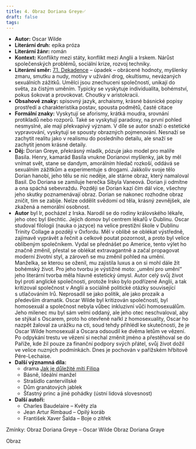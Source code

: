 ```yaml
---
title: 4. Obraz Doriana Greye✅
draft: false
tags:
---
```

 * **Autor:** Oscar Wilde
* **Literární druh:** epika próza
* **Literární žánr:** román
* **Kontext:** Konflikty mezi státy, konflikt mezi Anglii a Irskem. Nárůst společenských problémů, sociální krize, rozvoj techniky.
* **Literární směr:** [7.1. Dekadence](7.1.%20Dekadence.md) – úpadek – obrácené hodnoty, myšlenky zmaru, smutku a nudy, motivy v užívání drog, okultismu, nevázaných sexuálních zážitků. Umělci jsou znechuceni společností, unikají do světa, za čistým uměním. Typicky se vyskytuje individualita, bohémství, pokus šokovat a provokovat. Choutky v aristokracii.
* **Obsahové znaky:** spisovný jazyk, archaismy, krásné básnické popisy prostředí a charakteristika postav, spousta podmětů, časté citace
* **Formální znaky:** Vyskytují se aforismy, krátká moudra, srovnání protikladů nebo rozporů. Také se vyskytují paradoxy, na první pohled nesmyslné, ale mají překvapivý význam. V díle se autor snaží o estetické vypravování, vyskytují se spousty obrazných pojmenování. Nesnaží se zachytit realitu jako v realismu do posledního detailu, ale snaží se zachytit jenom krásné detaily.
* **Děj:** Dorian Greye, překrásný mladík, pózuje jako model pro malíře Basila. Henry, kamarád Basila vnukne Dorianovi myšlenky, jak by měl vnímat svět, stane se dandym, amorálním hledač rozkoší, oddává se sexuálním zážitkům a experimentuje s drogami. Jakkoliv svoje tělo Dorian hanobí, jeho tělu se nic neděje, ale stárne obraz, který namaloval Basil. Do Doriana se zamiluje herečka Sibyla Vaneová. Dorian ji odmítne a ona spáchá sebevraždu. Později se Dorian kazí čím dál více, všechny jeho skutky poznamenávají obraz. Dorian se nakonec rozhodne obraz zničit, tím se zabije. Nelze oddělit svědomí od těla, krásný zevnějšek, ale zkažená a nemorální osobnost.
* **Autor** byl Ir, pocházel z Irska. Narodil se do rodiny královského lékaře, jeho otec byl šlechtic. Jejich domov byl centrem lékařů v Dublinu. Oscar studoval filologii (nauka o jazyce) na velice prestižní škole v Dublinu Trinity Collage a později v Oxfordu. Měl v oblibě se oblékat výstředně, zajímavě vyprávět a řečnit a celkově poutat pozornost, a proto byl velice oblíbeným společníkem. Vydal se přednášet po Americe, tento výlet ho značně změnil, přestal se oblékat extravagantně a začal propagovat moderní životní styl, a zároveň se mu změnil pohled na umění. Manželka, se kterou se oženil, mu zajistila luxus a on si mohl dále žít bohémský život. Pro jeho tvorbu je výstižné moto: „umění pro umění“ jeho literární tvorba měla hlavně estetický úmysl. Autor celý svůj život byl proti anglické společnosti, protože Irsko bylo podřízené Anglii, a tak kritizoval společnost v Anglii a sociálně politické otázky související s utlačováním Irů. Neprosadil se jako politik, ale jako prozaik a především dramatik. Oscar Wilde byl kritizován společností, byl homosexuál a společnost nebyla vůbec inkluzivní vůči homosexuálům. Jeho milenec mu byl sám velmi oddaný, ale jeho otec neschvaloval, aby se stýkal s Oscarem, proto ho otevřeně nařkl z homosexuality, Oscar ho nazpět žaloval za urážku na cti, soud tehdy přihlédl ke skutečnosti, že je Oscar Wilde homosexuál a Oscara odsoudil ke dvěma letům ve vězení. Po odpykání trestu ve vězení si nechal změnit jméno a přestěhoval se do Paříže, kde žil pouze za finanční podpory svých přátel, svůj život dožil ve velice nuzných podmínkách. Dnes je pochován v pařížském hřbitově Pére-Lechaise.
* **Další významná díla:** 
	* drama [Jak je důležité míti Filipa](5.%20Jak%20je%20důležité%20míti%20Filipa✅.md)
	* Básně, Ideální manžel
	* Strašidlo cantervillské
	* Dům granátových jablek
	* Šťastný princ a jiné pohádky (ústní lidová slovesnost)
* **Další autoři:** 
	* Charles Baudelaire – Květy zla
	* Jean Artur Rimbaud – Opilý koráb
	* František Xaver Šalda – Boje o zítřek

Zmínky: 
	Obraz Doriana Greye – Oscar Wilde
	Obraz Doriana Graye

Obraz
